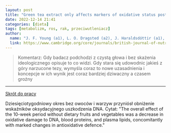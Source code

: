 ```yaml
---
layout: post
title: "Green tea extract only affects markers of oxidative status postprandially: lasting antioxidant effect of flavonoid-free diet "
date: 2022-12-14 21:41
categories: [dieta]
tags: [metabolizm, ros, rak, przeciwutleniacz]
author:
  name: "J. F. Young (a1), L. O. Dragsted (a2), J. Haraldsdóttir (a1), B. Daneshvar (a2), M. A. Kall (a3), S. Loft (a4), L. Nilsson (a1), S. E. Nielsen (a2), B. Mayer (a5), L. H. Skibsted (a6), T. Huynh-Ba (a7), A. Hermetter (a7) and B. Sandström (a1) "
  link: https://www.cambridge.org/core/journals/british-journal-of-nutrition/article/green-tea-extract-only-affects-markers-of-oxidative-status-postprandially-lasting-antioxidant-effect-of-flavonoidfree-diet/D0B0C9719378E7002F87734DA6D91798
---
```


> Komentarz:
> Gdy badacz podchodzi z czystą głowa i bez skażenia ideologicznego opisuje to co widzi. Gdy stara się udowodnic jakieś z góry narzucone tezy, wymyśla coraz to nowe uzasadnienia i koncepcje w ich wynik jest coraz bardziej dziwaczny a czasem groźny
> 
<hr>

[Skrót do pracy](https://www.cambridge.org/core/journals/british-journal-of-nutrition/article/green-tea-extract-only-affects-markers-of-oxidative-status-postprandially-lasting-antioxidant-effect-of-flavonoidfree-diet/D0B0C9719378E7002F87734DA6D91798) 

Dziesięciotygodniowy okres bez owoców i warzyw przyniósł obniżenie wskaźników oksydacyjnego uszkodzenia DNA.
Cytat: "The overall effect of the 10-week period without dietary fruits and vegetables was a decrease in oxidative damage to DNA, blood proteins, and plasma lipids, concomitantly with marked changes in antioxidative defence."
